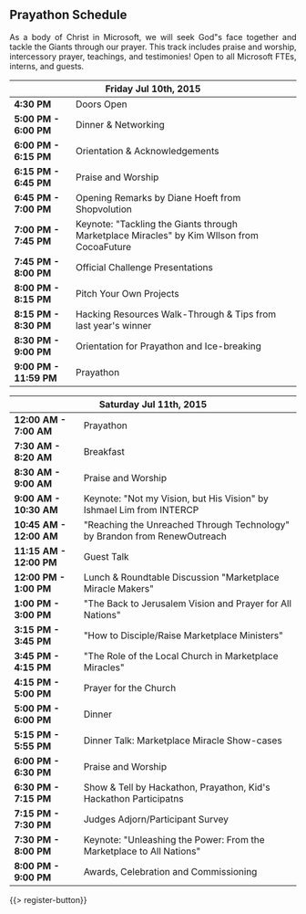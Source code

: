 ## <i class="icon fa-clock-o"></i> Prayathon Schedule

<p style="text-align: justify;">
As a body of Christ in Microsoft, we will seek God&quot;s face together and tackle the Giants through our prayer. This track includes praise and worship, intercessory prayer, teachings, and testimonies! Open to all Microsoft FTEs, interns, and guests. 
</p>
<table class="default">
<thead>
<tr class="row-1 odd">
  <th colspan="2" class="column-1"><div>Friday Jul 10th, 2015</div></th>
</tr>
</thead>
<tbody class="row-hover" role="alert" aria-live="polite" aria-relevant="all">
<tr class="row-2">
  <td class="column-1"><strong>4:30 PM</strong></td><td class="column-2">Doors Open </td>
</tr>
<tr class="row-3">
  <td class="column-1"><strong>5:00 PM - 6:00 PM</strong></td><td class="column-2">Dinner &amp; Networking</td>
</tr>
<tr>
  <td><strong>6:00 PM - 6:15 PM</strong></td><td>Orientation &amp; Acknowledgements</td>
</tr>
<tr class="row-4">
  <td class="column-1"><strong>6:15 PM - 6:45 PM</strong></td><td class="column-2">Praise and Worship</td>
</tr>
<tr>
  <td><strong>6:45 PM - 7:00 PM</strong></td><td>Opening Remarks by Diane Hoeft from Shopvolution</td>
</tr>
<tr>
  <td><strong>7:00 PM - 7:45 PM</strong></td><td>Keynote: &quot;Tackling the Giants through Marketplace Miracles&quot; by Kim WIlson from CocoaFuture</td>
</tr>
<tr class="row-5">
  <td class="column-1"><strong>7:45 PM - 8:00 PM</strong></td><td class="column-2">Official Challenge Presentations</td>
</tr>
<tr class="row-6">
  <td class="column-1"><strong>8:00 PM - 8:15 PM</strong></td><td class="column-2">Pitch Your Own Projects </td>
</tr>
<tr>
  <td><strong>8:15 PM - 8:30 PM</strong></td><td>Hacking Resources Walk-Through &amp; Tips from last year&apos;s winner</td>
</tr>
<tr class="row-7">
  <td class="column-1"><strong>8:30 PM - 9:00 PM</strong></td><td class="column-2">Orientation for Prayathon and Ice-breaking</td>
</tr>
<tr>
  <td><strong>9:00 PM - 11:59 PM</strong></td><td>Prayathon</td>
</tr>
</tbody>
</table>

<table class="default">
<thead>
<tr class="row-1 odd">
  <th colspan="2" class="column-1"><div>Saturday Jul 11th, 2015</div></th>
</tr>
</thead>
<tbody class="row-hover">
<tr class="row-2 even">
  <td class="column-1"><strong>12:00 AM - 7:00 AM</strong></td><td class="column-2">Prayathon</td>
</tr>
<tr class="row-6 even">
  <td class="column-1"><strong>7:30 AM - 8:20 AM</strong></td><td class="column-2">Breakfast</td>
</tr>
<tr>
  <td><strong>8:30 AM - 9:00 AM</strong></td><td>Praise and Worship</td>
</tr>
<tr>
  <td><strong>9:00 AM - 10:30 AM</strong></td><td>Keynote: &quot;Not my Vision, but His Vision&quot; by Ishmael Lim from INTERCP</td>
</tr>
<tr class="row-7 odd">
  <td class="column-1"><strong>10:45 AM - 12:00 AM</strong></td><td class="column-2">&quot;Reaching the Unreached Through Technology&quot; by Brandon from RenewOutreach</td>
</tr>
<tr class="row-8 even">
  <td class="column-1"><strong>11:15 AM - 12:00 PM</strong></td><td class="column-2">Guest Talk</td>
</tr>
<tr class="row-9 odd">
  <td class="column-1"><strong>12:00 PM - 1:00 PM</strong></td><td class="column-2">Lunch &amp; Roundtable Discussion &quot;Marketplace Miracle Makers&quot;</td>
</tr>
<tr class="row-10 even">
  <td class="column-1"><strong>1:00 PM - 3:00 PM</strong></td><td class="column-2">&quot;The Back to Jerusalem Vision and Prayer for All Nations&quot;</td>
</tr>
<tr>
  <td><strong>3:15 PM - 3:45 PM</strong></td><td>&quot;How to Disciple/Raise Marketplace Ministers&quot;</td>
</tr>
<tr>
  <td><strong>3:45 PM - 4:15 PM</strong></td><td>&quot;The Role of the Local Church in Marketplace Miracles&quot;</td>
</tr>
<tr class="row-12 even">
  <td class="column-1"><strong>4:15 PM - 5:00 PM</strong></td><td class="column-2">Prayer for the Church</td>
</tr>
<tr class="row-13 odd">
  <td class="column-1"><strong>5:00 PM - 6:00 PM</strong></td><td class="column-2">Dinner</td>
</tr>
<tr>
  <td><strong>5:15 PM - 5:55 PM</strong></td><td>Dinner Talk: Marketplace Miracle Show-cases</td>
</tr>
<tr class="row-14 even">
  <td class="column-1"><strong>6:00 PM - 6:30 PM</strong></td><td class="column-2">Praise and Worship</td>
</tr>
<tr class="row-15 odd">
  <td class="column-1"><strong>6:30 PM - 7:15 PM</strong></td><td class="column-2">Show &amp; Tell by Hackathon, Prayathon, Kid&apos;s Hackathon Participatns</td>
</tr>
<tr>
  <td><strong>7:15 PM - 7:30 PM</strong></td><td>Judges Adjorn/Participant Survey</td>
</tr>
<tr class="row-16 even">
  <td class="column-1"><strong>7:30 PM - 8:00 PM</strong></td><td class="column-2">Keynote: &quot;Unleashing the Power: From the Marketplace to All Nations&quot;</td>
</tr>
<tr class="row-17 odd">
  <td class="column-1"><strong>8:00 PM - 9:00 PM</strong></td><td class="column-2">Awards, Celebration and Commissioning</td>
</tr>
</tbody>
</table>

{{> register-button}}

